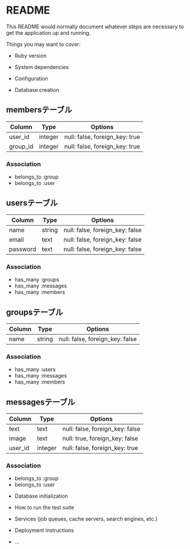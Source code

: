 # README

This README would normally document whatever steps are necessary to get the
application up and running.

Things you may want to cover:

* Ruby version

* System dependencies

* Configuration

* Database creation

## membersテーブル

|Column|Type|Options|
|------|----|-------|
|user_id|integer|null: false, foreign_key: true|
|group_id|integer|null: false, foreign_key: true|

### Association
- belongs_to :group
- belongs_to :user

## usersテーブル
|Column|Type|Options|
|------|----|-------|
|name|string|null: false, foreign_key: false|
|email|text|null: false, foreign_key: false|
|password|text|null: false, foreign_key: false|

### Association
- has_many :groups
- has_many :messages
- has_many :members

## groupsテーブル
|Column|Type|Options|
|------|----|-------|
|name|string|null: false, foreign_key: false|

### Association
- has_many :users
- has_many :messages
- has_many :members

## messagesテーブル
|Column|Type|Options|
|------|----|-------|
|text|text|null: false, foreign_key: false|
|image|text|null: true, foreign_key: false|
|user_id|integer|null: false, foreign_key: true|

### Association
- belongs_to :group
- belongs_to :user



* Database initialization

* How to run the test suite

* Services (job queues, cache servers, search engines, etc.)

* Deployment instructions

* ...
